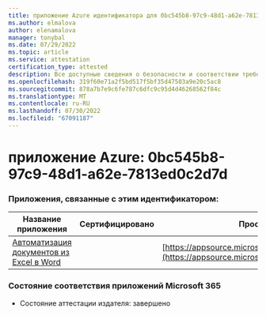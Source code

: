 ```yaml
---
title: приложение Azure идентификатора для 0bc545b8-97c9-48d1-a62e-7813ed0c2d7d
ms.author: elmalova
author: elenamalova
manager: tonybal
ms.date: 07/29/2022
ms.topic: article
ms.service: attestation
certification_type: attested
description: Все доступные сведения о безопасности и соответствии требованиям для 0bc545b8-97c9-48d1-a62e-7813ed0c2d7d.
ms.openlocfilehash: 319f60e71a2f5bd517f5bf35d47503a9e20c5ac8
ms.sourcegitcommit: 878a7b7e9c6fe787c6dfc9c95d4d46268562f84c
ms.translationtype: MT
ms.contentlocale: ru-RU
ms.lasthandoff: 07/30/2022
ms.locfileid: "67091187"
---
```

# <a name="azure-app-id-0bc545b8-97c9-48d1-a62e-7813ed0c2d7d"></a>приложение Azure: 0bc545b8-97c9-48d1-a62e-7813ed0c2d7d


### <a name="apps-associated-with-this-id"></a>Приложения, связанные с этим идентификатором:
| **Название приложения** | **Сертифицировано** | **Просмотр в AppSource** |
|--------------|---------------|-----------------------|
| [Автоматизация документов из Excel в Word](../forward/WA104380955.md) |  | [https://appsource.microsoft.com/product/office/WA104380955](https://appsource.microsoft.com/product/office/WA104380955) |

### <a name="microsoft-365-app-compliance-status"></a>Состояние соответствия приложений Microsoft 365
- Состояние аттестации издателя: завершено
